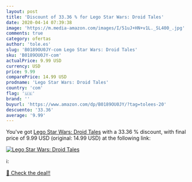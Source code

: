 ```yaml
---
layout: post
title: 'Discount of 33.36 % for Lego Star Wars: Droid Tales'
date: 2020-04-14 07:39:38
image: 'https://m.media-amazon.com/images/I/51uJ+HN+v1L._SL400_.jpg'
comments: true
category: ofertas
author: 'tole.es'
slug: 'B0189OU0JY-com Lego Star Wars: Droid Tales'
sku: 'B0189OU0JY-com'
actualPrice: 9.99 USD
currency: USD
price: 9.99
comparePrice: 14.99 USD
prodname: 'Lego Star Wars: Droid Tales'
country: 'com'
flag: '🇺🇸'
brand: ''
buyurl: 'https://www.amazon.com/dp/B0189OU0JY/?tag=tolees-20'
descuento: '33.36'
average: '9.99'
---
```


You've got [Lego Star Wars: Droid Tales](https://www.amazon.com/dp/B0189OU0JY/?tag=tolees-20) with a  33.36 % discount, with final price of 9.99 USD (original: 14.99 USD) at the following link:

[![Lego Star Wars: Droid Tales](https://m.media-amazon.com/images/I/51uJ+HN+v1L._SL400_.jpg)](https://www.amazon.com/dp/B0189OU0JY/?tag=tolees-20)

ℹ️:


[🛒 Check the deal!!](https://www.amazon.com/dp/B0189OU0JY/?tag=tolees-20)
